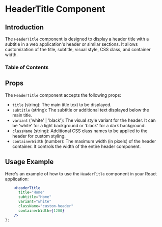 # HeaderTitle Component

## Introduction

The `HeaderTitle` component is designed to display a header title with a subtitle in a web application's header or similar sections. It allows customization of the title, subtitle, visual style, CSS class, and container width.

### Table of Contents

## Props

The `HeaderTitle` component accepts the following props:

- `title` (string): The main title text to be displayed.
- `subtitle` (string): The subtitle or additional text displayed below the main title.
- `variant` ('white' | 'black'): The visual style variant for the header. It can be 'white' for a light background or 'black' for a dark background.
- `className` (string): Additional CSS class names to be applied to the header for custom styling.
- `containerWidth` (number): The maximum width (in pixels) of the header container. It controls the width of the entire header component.

## Usage Example

Here's an example of how to use the `HeaderTitle` component in your React application:

```jsx
    <HeaderTitle
      title="Home"
      subtitle="Home"
      variant="white"
      className="custom-header"
      containerWidth={1200}
    />
};
